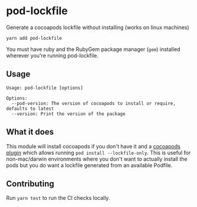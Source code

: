 # pod-lockfile

Generate a cocoapods lockfile without installing (works on linux machines)

`yarn add pod-lockfile`

You must have ruby and the RubyGem package manager (`gem`) installed wherever you're running pod-lockfile.

## Usage

```
Usage: pod-lockfile [options]

Options:
  --pod-version: The version of cocoapods to install or require, defaults to latest
  --version: Print the version of the package
```

## What it does

This module will install cocoapods if you don't have it and a [cocoapods plugin](https://github.com/SotoiGhost/cocoapods-lockfile) which allows running `pod install --lockfile-only`. This is useful for non-mac/darwin environments where you don't want to actually install the pods but you do want a lockfile generated from an available Podfile.

## Contributing

Run `yarn test` to run the CI checks locally.
